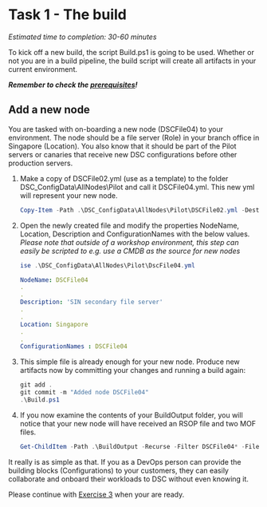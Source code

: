 # Task 1 - The build

*Estimated time to completion: 30-60 minutes*

To kick off a new build, the script Build.ps1 is going to be used. Whether or not you are in a build pipeline, the build script will create all artifacts in your current environment.

***Remember to check the [prerequisites](..\CheckPrereq.ps1)!***

## Add a new node

You are tasked with on-boarding a new node (DSCFile04) to your environment. The node should be a file server (Role) in your branch office in Singapore (Location). You also know that it should be part of the Pilot servers or canaries that receive new DSC configurations before other production servers.

1. Make a copy of DSCFile02.yml (use as a template) to the folder DSC_ConfigData\AllNodes\Pilot and call it DSCFile04.yml. This new yml will represent your new node.

    ```powershell
    Copy-Item -Path .\DSC_ConfigData\AllNodes\Pilot\DSCFile02.yml -Destination .\DSC_ConfigData\AllNodes\Pilot\DscFile04.yml
    ```

2. Open the newly created file and modify the properties NodeName, Location, Description and ConfigurationNames with the below values.
  *Please note that outside of a workshop environment, this step can easily be scripted to e.g. use a CMDB as the source for new nodes*

    ```powershell
    ise .\DSC_ConfigData\AllNodes\Pilot\DscFile04.yml
    ```

    ```yaml
    NodeName: DSCFile04
    .
    .
    Description: 'SIN secondary file server'
    .
    .
    Location: Singapore
    .
    .
    ConfigurationNames : DSCFile04

    ```
3. This simple file is already enough for your new node. Produce new artifacts now by committing your changes and running a build again:
    ```powershell
    git add .
    git commit -m "Added node DSCFile04"
    .\Build.ps1
    ```
4. If you now examine the contents of your BuildOutput folder, you will notice that your new node will have received an RSOP file and two MOF files.

   ```powershell
   Get-ChildItem -Path .\BuildOutput -Recurse -Filter DSCFile04* -File
   ```

It really is as simple as that. If you as a DevOps person can provide the building blocks (Configurations) to your customers, they can easily collaborate and onboard their workloads to DSC without even knowing it.

Please continue with [Exercise 3](Exercise3.md) when your are ready.
